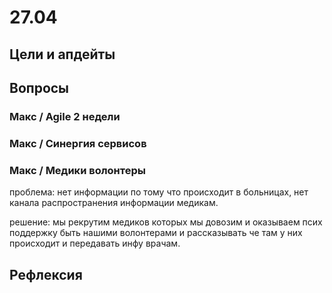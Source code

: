 # 27.04

## Цели и апдейты



## Вопросы

### Макс / Agile 2 недели

 

### Макс / Синергия сервисов



### Макс / Медики волонтеры 

проблема: нет информации по тому что происходит в больницах, нет канала распространения информации медикам.

решение: мы рекрутим медиков которых мы довозим и оказываем псих поддержку быть нашими волонтерами и рассказывать че там у них происходит и передавать инфу врачам.



## Рефлексия

